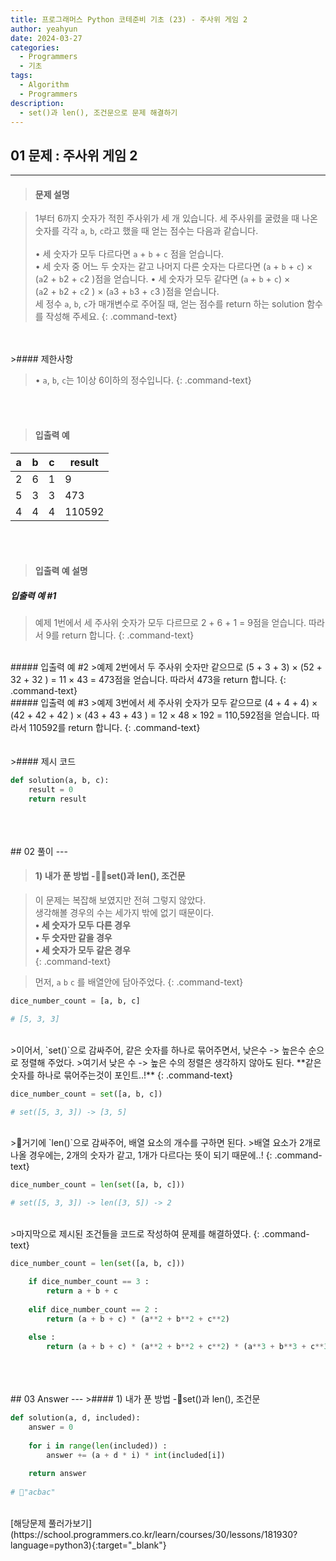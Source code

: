 ```yaml
---
title: 프로그래머스 Python 코테준비 기초 (23) - 주사위 게임 2
author: yeahyun
date: 2024-03-27
categories:
  - Programmers
  - 기초
tags:
  - Algorithm
  - Programmers
description:
  - set()과 len(), 조건문으로 문제 해결하기
---
```

## 01 문제 : 주사위 게임 2

---
>#### 문제 설명

>1부터 6까지 숫자가 적힌 주사위가 세 개 있습니다. 세 주사위를 굴렸을 때 나온 숫자를 각각 `a`, `b`, `c`라고 했을 때 얻는 점수는 다음과 같습니다.  
><br>
>• 세 숫자가 모두 다르다면 `a` + `b` + `c` 점을 얻습니다.  
>• 세 숫자 중 어느 두 숫자는 같고 나머지 다른 숫자는 다르다면 (`a` + `b` + `c`) × (`a`2 + `b`2 + `c`2 )점을 얻습니다.
>• 세 숫자가 모두 같다면 (`a` + `b` + `c`) × (`a`2 + `b`2 + `c`2 ) × (`a`3 + `b`3 + `c`3 )점을 얻습니다.
><br>
>세 정수 `a`, `b`, `c`가 매개변수로 주어질 때, 얻는 점수를 return 하는 solution 함수를 작성해 주세요.
{: .command-text}

<BR>
<BR>
>#### 제한사항

>• `a`, `b`, `c`는 1이상 6이하의 정수입니다.
{: .command-text}
<BR>
<BR>

>#### 입출력 예

| a   | b   | c   | result |
| --- | --- | --- | ------ |
| 2   | 6   | 1   | 9      |
| 5   | 3   | 3   | 473    |
| 4   | 4   | 4   | 110592 |

<BR>
<BR>

>#### 입출력 예 설명

##### 입출력 예 #1
>예제 1번에서 세 주사위 숫자가 모두 다르므로 2 + 6 + 1 = 9점을 얻습니다. 따라서 9를 return 합니다.
{: .command-text}
<br>
##### 입출력 예 #2
>예제 2번에서 두 주사위 숫자만 같으므로 (5 + 3 + 3) × (52 + 32 + 32 ) = 11 × 43 = 473점을 얻습니다. 따라서 473을 return 합니다.
{: .command-text}

<br>
##### 입출력 예 #3
>예제 3번에서 세 주사위 숫자가 모두 같으므로 (4 + 4 + 4) × (42 + 42 + 42 ) × (43 + 43 + 43 ) = 12 × 48 × 192 = 110,592점을 얻습니다. 따라서 110592를 return 합니다.
{: .command-text}

<br>

<BR>

<br>
>#### 제시 코드

```python
def solution(a, b, c):
	result = 0
	return result
```

<br>
<br>
<BR>
## 02 풀이 
---

>#### 1) 내가 푼 방법 -set()과 len(), 조건문

>이 문제는 복잡해 보였지만 전혀 그렇지 않았다.  
>생각해볼 경우의 수는 세가지 밖에 없기 때문이다.  
>**• 세 숫자가 모두 다른 경우**  
>**• 두 숫자만 같을 경우**  
>**• 세 숫자가 모두 같은 경우**  
{: .command-text}

>먼저, `a` `b` `c` 를 배열안에 담아주었다.
{: .command-text}

```python
dice_number_count = [a, b, c]

# [5, 3, 3]
```
<br>
>이어서, `set()`으로 감싸주어, 같은 숫자를 하나로 묶어주면서, 낮은수 -> 높은수 순으로 정렬해 주었다.  
>여기서 낮은 수 -> 높은 수의 정렬은 생각하지 않아도 된다. **같은 숫자를 하나로 묶어주는것이 포인트..!**
{: .command-text}

```python
dice_number_count = set([a, b, c])

# set([5, 3, 3]) -> [3, 5]
```

<br>
>거기에 `len()`으로 감싸주어, 배열 요소의 개수를 구하면 된다.  
>배열 요소가 2개로 나올 경우에는, 2개의 숫자가 같고, 1개가 다르다는 뜻이 되기 때문에..!
{: .command-text}

```python
dice_number_count = len(set([a, b, c]))

# set([5, 3, 3]) -> len([3, 5]) -> 2
```

<br>
>마지막으로 제시된 조건들을 코드로 작성하여 문제를 해결하였다.
{: .command-text}

```python
dice_number_count = len(set([a, b, c]))

	if dice_number_count == 3 :
        return a + b + c
        
    elif dice_number_count == 2 :
        return (a + b + c) * (a**2 + b**2 + c**2)
    
    else :
        return (a + b + c) * (a**2 + b**2 + c**2) * (a**3 + b**3 + c**3)
```
<br>

<br>
<br>
## 03 Answer
---
>#### 1) 내가 푼 방법 -set()과 len(), 조건문

```python
def solution(a, d, included):
	answer = 0
    
    for i in range(len(included)) :
        answer += (a + d * i) * int(included[i])
        
    return answer
    
# "acbac"
```
<br>
[해당문제 풀러가보기](https://school.programmers.co.kr/learn/courses/30/lessons/181930?language=python3){:target="_blank"}